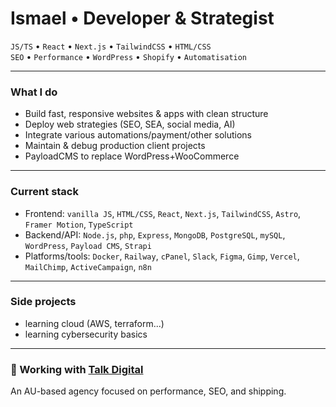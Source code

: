 <h1 align="left">Ismael • Developer & Strategist</h1>

<p align="left">
  <code>JS/TS</code> • <code>React</code> • <code>Next.js</code> • <code>TailwindCSS</code> • <code>HTML/CSS</code><br>
  <code>SEO</code> • <code>Performance</code> • <code>WordPress</code> • <code>Shopify</code> • <code>Automatisation</code>
</p>

---

### What I do

- Build fast, responsive websites & apps with clean structure
- Deploy web strategies (SEO, SEA, social media, AI)
- Integrate various automations/payment/other solutions
- Maintain & debug production client projects
- PayloadCMS to replace WordPress+WooCommerce

---

### Current stack

- Frontend: `vanilla JS`, `HTML/CSS`, `React`, `Next.js`, `TailwindCSS`, `Astro`, `Framer Motion`, `TypeScript`
- Backend/API: `Node.js`, `php`, `Express`, `MongoDB`, `PostgreSQL`, `mySQL`, `WordPress`, `Payload CMS`, `Strapi`
- Platforms/tools: `Docker`, `Railway`, `cPanel`, `Slack`, `Figma`, `Gimp`, `Vercel`, `MailChimp`, `ActiveCampaign`, `n8n`

---

### Side projects

- learning cloud (AWS, terraform...)
- learning cybersecurity basics

---

### 🏢 Working with [Talk Digital](https://talkdigital.com.au)

An AU-based agency focused on performance, SEO, and shipping.
